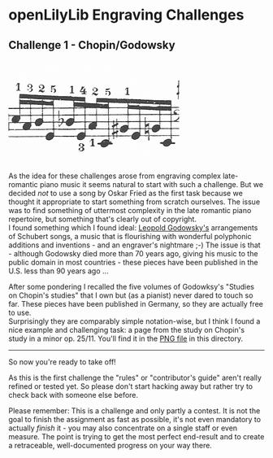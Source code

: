 openLilyLib Engraving Challenges
================================

Challenge 1 - Chopin/Godowsky
-----------------------------

![](chopin-godowsky-small.png)

As the idea for these challenges arose from engraving complex late-romantic piano music
it seems natural to start with such a challenge.  But we decided *not* to use a song by Oskar
Fried as the first task because we thought it appropriate to start something from scratch
ourselves. The issue was to find something of uttermost complexity in the late romantic
piano repertoire, but something that's clearly out of copyright.  
I found something which I found ideal:
[Leopold Godowsky's](http://en.wikipedia.org/wiki/Leopold_Godowsky)
arrangements of Schubert songs, a music that is flourishing with wonderful polyphonic
additions and inventions - and an engraver's nightmare ;-)
The issue is that - although Godowsky died more than 70 years ago, giving his music
to the public domain in most countries - these pieces have been published in the U.S.
less than 90 years ago ...

After some pondering I recalled the five volumes of Godowksy's "Studies on Chopin's studies"
that I own but (as a pianist) never dared to touch so far. These pieces have been published
in Germany, so they are actually free to use.  
Surprisingly they are comparably simple notation-wise, but I think I found a nice example
and challenging task: a page from the study on Chopin's study in a minor op. 25/11.
You'll find it in the [PNG file](chopin-godowsky.png) in this directory.

---

So now you're ready to take off!

As this is the first challenge the "rules" or "contributor's guide" aren't really refined
or tested yet. So please don't start hacking away but rather try to check back with someone
else before.

Please remember: This is a challenge and only partly a contest. It is not the goal to finish
the assignment as fast as possible, it's not even mandatory to actually *finish* it -
you may also concentrate on a single staff or even measure. The point is trying to get the
most perfect end-result and to create a retraceable, well-documented progress on your way
there.

